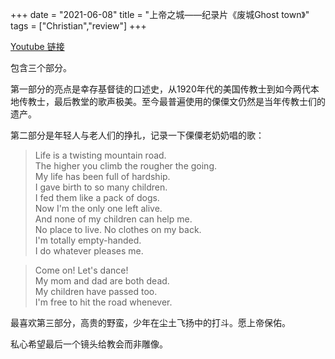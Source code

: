 +++ 
date = "2021-06-08"
title = "上帝之城——纪录片《废城Ghost town》"
tags = ["Christian","review"]
+++

[Youtube 链接](https://www.youtube.com/watch?v=qxLdpOL8WoM)

包含三个部分。  

第一部分的亮点是幸存基督徒的口述史，从1920年代的美国传教士到如今两代本地传教士，最后教堂的歌声极美。至今最普遍使用的傈僳文仍然是当年传教士们的遗产。

第二部分是年轻人与老人们的挣扎，记录一下傈僳老奶奶唱的歌：

> Life is a twisting mountain road.   
> The higher you climb the rougher the going.  
> My life has been full of hardship.  
> I gave birth to so many children.  
> I fed them like a pack of dogs.  
> Now I'm the only one left alive.  
> And none of my children can help me.  
> No place to live. No clothes on my back.  
> I'm totally empty-handed.  
> I do whatever pleases me.  


> Come on! Let's dance!  
> My mom and dad are both dead.  
> My children have passed too.  
> I'm free to hit the road whenever.  

最喜欢第三部分，高贵的野蛮，少年在尘土飞扬中的打斗。愿上帝保佑。

私心希望最后一个镜头给教会而非雕像。
